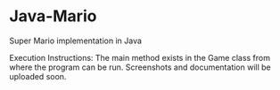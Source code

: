 # Java-Mario
Super Mario implementation in Java

Execution Instructions:
The main method exists in the Game class from where the program can be run. Screenshots and documentation will be uploaded soon.
